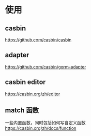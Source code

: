 # 使用
## casbin
https://github.com/casbin/casbin
## adapter
https://github.com/casbin/gorm-adapter
## casbin editor
https://casbin.org/zh/editor

## match 函数
一些内置函数，同时包括如何写自定义函数
https://casbin.org/zh/docs/function

